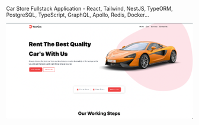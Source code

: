 Car Store Fullstack Application - React, Tailwind, NestJS, TypeORM, PostgreSQL, TypeScript, GraphQL, Apollo, Redis, Docker...

![img.png](img.png)
